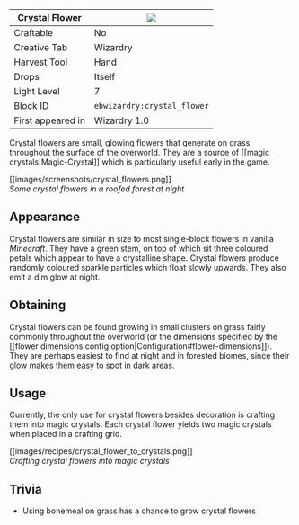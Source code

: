 | Crystal Flower |![](https://github.com/Electroblob77/Wizardry/blob/1.12.2/src/main/resources/assets/ebwizardry/textures/blocks/crystal_flower.png)|
|---|---|
| Craftable | No |
| Creative Tab | Wizardry |
| Harvest Tool | Hand |
| Drops | Itself |
| Light Level | 7 |
| Block ID | `ebwizardry:crystal_flower` |
| First appeared in | Wizardry 1.0 |

Crystal flowers are small, glowing flowers that generate on grass throughout the surface of the overworld. They are a source of [[magic crystals|Magic-Crystal]] which is particularly useful early in the game.

[[images/screenshots/crystal_flowers.png]]  
_Some crystal flowers in a roofed forest at night_

## Appearance
Crystal flowers are similar in size to most single-block flowers in vanilla _Minecraft_. They have a green stem, on top of which sit three coloured petals which appear to have a crystalline shape. Crystal flowers produce randomly coloured sparkle particles which float slowly upwards. They also emit a dim glow at night.

## Obtaining
Crystal flowers can be found growing in small clusters on grass fairly commonly throughout the overworld (or the dimensions specified by the [[flower dimensions config option|Configuration#flower-dimensions]]). They are perhaps easiest to find at night and in forested biomes, since their glow makes them easy to spot in dark areas.

## Usage
Currently, the only use for crystal flowers besides decoration is crafting them into magic crystals. Each crystal flower yields two magic crystals when placed in a crafting grid.

[[images/recipes/crystal_flower_to_crystals.png]]  
_Crafting crystal flowers into magic crystals_

## Trivia
- Using bonemeal on grass has a chance to grow crystal flowers